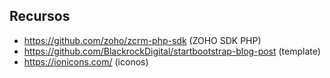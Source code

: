 ## Recursos

- https://github.com/zoho/zcrm-php-sdk (ZOHO SDK PHP)
- https://github.com/BlackrockDigital/startbootstrap-blog-post (template)
- https://ionicons.com/ (iconos)
